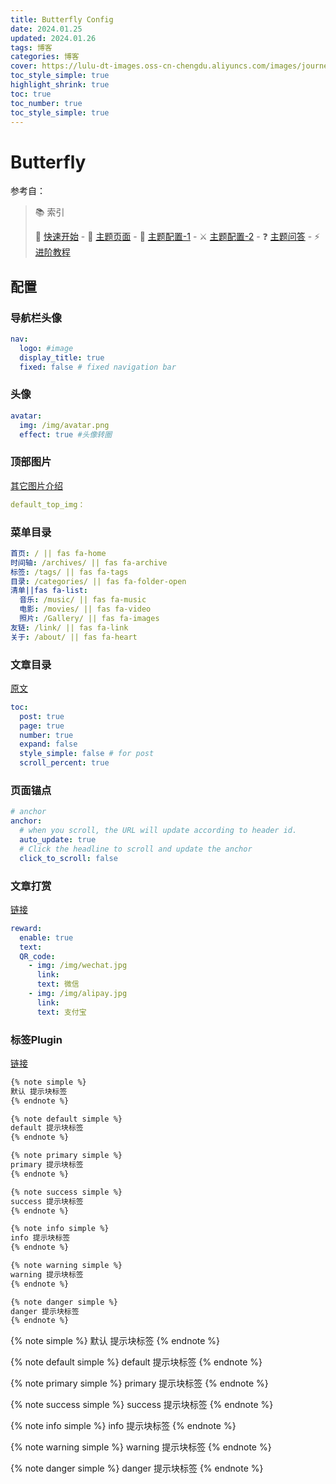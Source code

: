 ```yaml
---
title: Butterfly Config
date: 2024.01.25
updated: 2024.01.26
tags: 博客
categories: 博客
cover: https://lulu-dt-images.oss-cn-chengdu.aliyuncs.com/images/journey/1.jpg
toc_style_simple: true
highlight_shrink: true
toc: true
toc_number: true
toc_style_simple: true
---
```




# Butterfly

参考自：

> 📚 索引
>
> 🚀 [快速开始](https://butterfly.js.org/posts/21cfbf15/) - 📑 [主题页面](https://butterfly.js.org/posts/dc584b87/) - 📌 [主题配置-1](https://butterfly.js.org/posts/4aa8abbe/) - ⚔️ [主题配置-2](https://butterfly.js.org/posts/ceeb73f/) - ❓ [主题问答](https://butterfly.js.org/posts/98d20436/) - ⚡️ [进阶教程](https://butterfly.js.org/posts/4073eda/)

## 配置

### 导航栏头像

```yaml
nav:
  logo: #image
  display_title: true
  fixed: false # fixed navigation bar
```

### 头像

```yaml
avatar:
  img: /img/avatar.png
  effect: true #头像转圈
```

### 顶部图片

[其它图片介绍](https://butterfly.js.org/posts/4aa8abbe/#%E9%A0%82%E9%83%A8%E5%9C%96)

```yaml
default_top_img：
```

### 菜单目录

```yaml
首页: / || fas fa-home
时间轴: /archives/ || fas fa-archive
标签: /tags/ || fas fa-tags
目录: /categories/ || fas fa-folder-open
清单||fas fa-list:
  音乐: /music/ || fas fa-music
  电影: /movies/ || fas fa-video
  照片: /Gallery/ || fas fa-images
友链: /link/ || fas fa-link
关于: /about/ || fas fa-heart
```

### 文章目录

[原文](https://butterfly.js.org/posts/4aa8abbe/#TOC)

```yaml
toc:
  post: true
  page: true
  number: true
  expand: false
  style_simple: false # for post
  scroll_percent: true
```

### 页面锚点

```yaml
# anchor
anchor:
  # when you scroll, the URL will update according to header id.
  auto_update: true
  # Click the headline to scroll and update the anchor
  click_to_scroll: false
```



### 文章打赏

[链接](https://butterfly.js.org/posts/4aa8abbe/#%E6%96%87%E7%AB%A0%E6%89%93%E8%B3%9E)

```yaml
reward:
  enable: true
  text:
  QR_code:
    - img: /img/wechat.jpg
      link:
      text: 微信
    - img: /img/alipay.jpg
      link:
      text: 支付宝
```

### 标签Plugin

[链接](https://butterfly.js.org/posts/4aa8abbe/#%E6%A8%99%E7%B1%A4%E5%A4%96%E6%8E%9B%EF%BC%88Tag-Plugins%EF%BC%89)

```markdown
{% note simple %}
默认 提示块标签
{% endnote %}

{% note default simple %}
default 提示块标签
{% endnote %}

{% note primary simple %}
primary 提示块标签
{% endnote %}

{% note success simple %}
success 提示块标签
{% endnote %}

{% note info simple %}
info 提示块标签
{% endnote %}

{% note warning simple %}
warning 提示块标签
{% endnote %}

{% note danger simple %}
danger 提示块标签
{% endnote %}

```

{% note simple %}
默认 提示块标签
{% endnote %}

{% note default simple %}
default 提示块标签
{% endnote %}

{% note primary simple %}
primary 提示块标签
{% endnote %}

{% note success simple %}
success 提示块标签
{% endnote %}

{% note info simple %}
info 提示块标签
{% endnote %}

{% note warning simple %}
warning 提示块标签
{% endnote %}

{% note danger simple %}
danger 提示块标签
{% endnote %}



